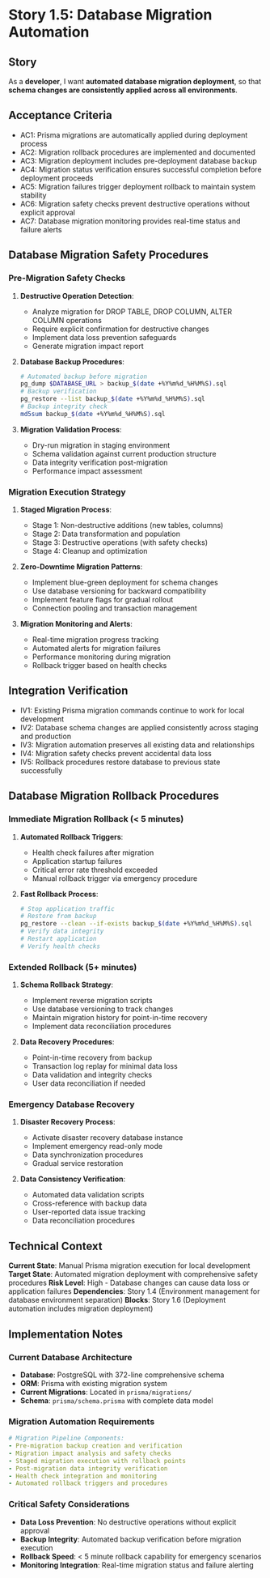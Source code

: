 # Story 1.5: Database Migration Automation

## Story

As a **developer**,
I want **automated database migration deployment**,
so that **schema changes are consistently applied across all environments**.

## Acceptance Criteria

- AC1: Prisma migrations are automatically applied during deployment process
- AC2: Migration rollback procedures are implemented and documented
- AC3: Migration deployment includes pre-deployment database backup
- AC4: Migration status verification ensures successful completion before deployment proceeds
- AC5: Migration failures trigger deployment rollback to maintain system stability
- AC6: Migration safety checks prevent destructive operations without explicit approval
- AC7: Database migration monitoring provides real-time status and failure alerts

## Database Migration Safety Procedures

### Pre-Migration Safety Checks

1. **Destructive Operation Detection**:
   - Analyze migration for DROP TABLE, DROP COLUMN, ALTER COLUMN operations
   - Require explicit confirmation for destructive changes
   - Implement data loss prevention safeguards
   - Generate migration impact report

2. **Database Backup Procedures**:
   ```bash
   # Automated backup before migration
   pg_dump $DATABASE_URL > backup_$(date +%Y%m%d_%H%M%S).sql
   # Backup verification
   pg_restore --list backup_$(date +%Y%m%d_%H%M%S).sql
   # Backup integrity check
   md5sum backup_$(date +%Y%m%d_%H%M%S).sql
   ```

3. **Migration Validation Process**:
   - Dry-run migration in staging environment
   - Schema validation against current production structure
   - Data integrity verification post-migration
   - Performance impact assessment

### Migration Execution Strategy

1. **Staged Migration Process**:
   - Stage 1: Non-destructive additions (new tables, columns)
   - Stage 2: Data transformation and population
   - Stage 3: Destructive operations (with safety checks)
   - Stage 4: Cleanup and optimization

2. **Zero-Downtime Migration Patterns**:
   - Implement blue-green deployment for schema changes
   - Use database versioning for backward compatibility
   - Implement feature flags for gradual rollout
   - Connection pooling and transaction management

3. **Migration Monitoring and Alerts**:
   - Real-time migration progress tracking
   - Automated alerts for migration failures
   - Performance monitoring during migration
   - Rollback trigger based on health checks

## Integration Verification

- IV1: Existing Prisma migration commands continue to work for local development
- IV2: Database schema changes are applied consistently across staging and production
- IV3: Migration automation preserves all existing data and relationships
- IV4: Migration safety checks prevent accidental data loss
- IV5: Rollback procedures restore database to previous state successfully

## Database Migration Rollback Procedures

### Immediate Migration Rollback (< 5 minutes)

1. **Automated Rollback Triggers**:
   - Health check failures after migration
   - Application startup failures
   - Critical error rate threshold exceeded
   - Manual rollback trigger via emergency procedure

2. **Fast Rollback Process**:
   ```bash
   # Stop application traffic
   # Restore from backup
   pg_restore --clean --if-exists backup_$(date +%Y%m%d_%H%M%S).sql
   # Verify data integrity
   # Restart application
   # Verify health checks
   ```

### Extended Rollback (5+ minutes)

1. **Schema Rollback Strategy**:
   - Implement reverse migration scripts
   - Use database versioning to track changes
   - Maintain migration history for point-in-time recovery
   - Implement data reconciliation procedures

2. **Data Recovery Procedures**:
   - Point-in-time recovery from backup
   - Transaction log replay for minimal data loss
   - Data validation and integrity checks
   - User data reconciliation if needed

### Emergency Database Recovery

1. **Disaster Recovery Process**:
   - Activate disaster recovery database instance
   - Implement emergency read-only mode
   - Data synchronization procedures
   - Gradual service restoration

2. **Data Consistency Verification**:
   - Automated data validation scripts
   - Cross-reference with backup data
   - User-reported data issue tracking
   - Data reconciliation procedures

## Technical Context

**Current State**: Manual Prisma migration execution for local development
**Target State**: Automated migration deployment with comprehensive safety procedures
**Risk Level**: High - Database changes can cause data loss or application failures
**Dependencies**: Story 1.4 (Environment management for database environment separation)
**Blocks**: Story 1.6 (Deployment automation includes migration deployment)

## Implementation Notes

### Current Database Architecture

- **Database**: PostgreSQL with 372-line comprehensive schema
- **ORM**: Prisma with existing migration system
- **Current Migrations**: Located in `prisma/migrations/`
- **Schema**: `prisma/schema.prisma` with complete data model

### Migration Automation Requirements

```yaml
# Migration Pipeline Components:
- Pre-migration backup creation and verification
- Migration impact analysis and safety checks
- Staged migration execution with rollback points
- Post-migration data integrity verification
- Health check integration and monitoring
- Automated rollback triggers and procedures
```

### Critical Safety Considerations

- **Data Loss Prevention**: No destructive operations without explicit approval
- **Backup Integrity**: Automated backup verification before migration execution
- **Rollback Speed**: < 5 minute rollback capability for emergency scenarios
- **Monitoring Integration**: Real-time migration status and failure alerting
